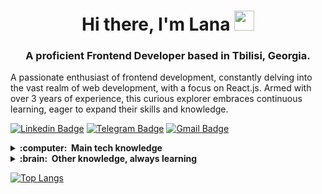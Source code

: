 <h1 align="center">Hi there, I'm Lana
<img src="https://github.com/blackcater/blackcater/raw/main/images/Hi.gif" height="32"/></h1>
<h3 align="center">A proficient Frontend Developer based in Tbilisi, Georgia. </h3>

<p>A passionate enthusiast of frontend development, constantly delving into the vast realm of web development, with a focus on React.js. Armed with over 3 years of experience, this curious explorer embraces continuous learning, eager to expand their skills and knowledge. </p>



[![Linkedin Badge](https://img.shields.io/badge/-svetlanamalyugina-blue?style=flat-square&logo=Linkedin&logoColor=white&link=https://www.linkedin.com/in/svetlana-malyugina/)](https://www.linkedin.com/in/svetlana-malyugina/)
[![Telegram Badge](https://img.shields.io/badge/-lanariversh-grey?style=flat-square&logo=Telegram&logoColor=white&link=https://telegram.org/@lanariversh)](https://telegram.org/@lanariversh)
[![Gmail Badge](https://img.shields.io/badge/Gmail-c14438?style=flat-square&logo=Gmail&logoColor=white&link=mailto:sdmalyugina@gmail.com)](mailto:sdmalyugina@gmail.com)

<!-- [![Typing SVG](https://readme-typing-svg.herokuapp.com?color=%2336BCF7&lines=A+proficient+Frontend+Developer+based+Tbilisi+Georgia. )](https://git.io/typing-svg) -->


<details>
  <summary><b>:computer: &nbsp;Main tech knowledge</b></summary>
  <br/>

![HTML5](https://img.shields.io/badge/HTML5-E34F26.svg?&style=flat&logo=html5&logoColor=white)&nbsp;
![CSS3](https://img.shields.io/badge/CSS3-%231572B6.svg?&style=flat&logo=css3&logoColor=white)&nbsp;
![JavaScript](https://img.shields.io/badge/JAVASCRIPT-%23F7DF1E.svg?&style=flat&logo=javascript&logoColor=white)&nbsp;
![TypeScript](https://img.shields.io/badge/TYPESCRIPT-%23007ACC.svg?&style=flat&logo=typescript&logoColor=white)&nbsp;
 ![React](https://img.shields.io/badge/REACT-5DD4F3.svg?&style=flat&logo=react&logoColor=white)&nbsp;
  ![ReactRouter](https://img.shields.io/badge/REACTROUTER-%23007ACC.svg?&style=flat&logo=reactrouter&logoColor=white)&nbsp;
![Next.js](https://img.shields.io/badge/NEXTJS-%23121011.svg?&style=flat&logo=nextdotjs&logoColor=white)&nbsp;
![Webpack](https://img.shields.io/badge/WEBPACK-%23121011.svg?&style=flat&logo=webpack&logoColor=white)&nbsp;
![MobX](https://img.shields.io/badge/MOBX-E25F0B.svg?&style=flat&logo=mobx&logoColor=white) &nbsp;
  ![Jest](https://img.shields.io/badge/JEST-953E56.svg?&style=flat&logo=jest&logoColor=white) &nbsp;
![Git](https://img.shields.io/badge/GIT-%23F05033.svg?&style=flat&logo=git&logoColor=white)&nbsp;
![GitHub](https://img.shields.io/badge/GITHUB-%23121011.svg?&style=flat&logo=github&logoColor=white)&nbsp;
![GitLab](https://img.shields.io/badge/GITLAB-%23181717.svg?&style=flat&logo=gitlab&logoColor=white)&nbsp;
![ChakraUI](https://img.shields.io/badge/ChakraUI-4FCAC6.svg?&style=flat&logo=chakraui&logoColor=white)&nbsp;
![Bootstrap](https://img.shields.io/badge/Bootstrap-6E07EF.svg?&style=flat&logo=bootstrap&logoColor=white)&nbsp;
![SASS](https://img.shields.io/badge/SASS-CC6699.svg?&style=flat&logo=sass&logoColor=white)&nbsp;
![Figma](https://img.shields.io/badge/FIGMA-%23121011.svg?&style=flat&logo=figma&logoColor=white)&nbsp;
  ![REST API](https://img.shields.io/badge/RESTAPI-02569B.svg?&style=flat&logo=rest&logoColor=white)&nbsp;

![VSCode](https://img.shields.io/badge/VSCODE-007ACC.svg?&style=flat&logo=visual-studio-code)&nbsp;
![ESlint](https://img.shields.io/badge/ESLINT-6E07EF.svg?&style=flat&logo=eslint&logoColor=white)&nbsp;\
![SCRUM](https://img.shields.io/badge/SCRUM-6DB33F.svg?&style=flat&logo=ddd&logoColor=white)&nbsp;
![Agile](https://img.shields.io/badge/AGILE-6DB33F.svg?&style=flat&logo=ddd&logoColor=white)&nbsp;

<!-- 
Java, JSF, Primefaces, Angular, Spring, Springboot, JPA/Hibernate. 
Flutter, GetX, BLoC, MobX.
GitHub, GitLab, Docker, Ansible
Kotlin, Firebase.
Ant, Maven, Gradle, 
VSCode, Eclipse, IntelliJ IDEA.
HTML, CSS, JavaScript, TypeScript.
postgresql, pgadmin, mysql, sqlite.
TDD, BDD, DDD
clean architecture, hexagonal architecture, onion architecture, mvc, mvvm.
linux
-->
</details>
<details>
  <summary><b>:brain: &nbsp;Other knowledge, always learning</b></summary>
  <br/>


![NestJS](https://img.shields.io/badge/NESTJS-E0234E.svg?&style=flat&logo=nestjs&logoColor=white)&nbsp;
![NodeJS](https://img.shields.io/badge/NODEJS-339933.svg?&style=flat&logo=node.js&logoColor=white)&nbsp;
![Docker](https://img.shields.io/badge/DOCKER-2496ED.svg?&style=flat&logo=docker&logoColor=white)&nbsp;
![Postgres](https://img.shields.io/badge/POSTGRES-%23316192.svg?&style=flat&logo=postgresql&logoColor=white)
![GithubActions](https://img.shields.io/badge/GITHUB%20ACTIONS-2088FF.svg?&style=flat&logo=github-actions&logoColor=white)&nbsp;
![Strapi](https://img.shields.io/badge/STRAPI-4643FF.svg?&style=flat&logo=strapi&logoColor=white)
![Storybook](https://img.shields.io/badge/STORYBOOK-FF4486.svg?&style=flat&logo=storybook&logoColor=white)
  ![i18n](https://img.shields.io/badge/i18n-009889.svg?&style=flat&logo=i18next&logoColor=white)




</details>

[![Top Langs](https://github-readme-stats.vercel.app/api/top-langs/?username=lanarish&layout=compact)](https://github.com/lanarish/github-readme-stats)
